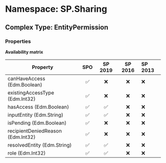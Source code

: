 # Namespace: SP.Sharing

## Complex Type: EntityPermission

### Properties

**Availability matrix**

Property | SPO | SP 2019 | SP 2016 | SP 2013
----------|:---:|:-------:|:-------:|:-------
canHaveAccess (Edm.Boolean) | ✅ | ❌ | ❌ | ❌
existingAccessType (Edm.Int32) | ✅ | ❌ | ❌ | ❌
hasAccess (Edm.Boolean) | ✅ | ✅ | ❌ | ❌
inputEntity (Edm.String) | ✅ | ✅ | ❌ | ❌
isPending (Edm.Boolean) | ✅ | ❌ | ❌ | ❌
recipientDeniedReason (Edm.Int32) | ✅ | ❌ | ❌ | ❌
resolvedEntity (Edm.String) | ✅ | ✅ | ❌ | ❌
role (Edm.Int32) | ✅ | ✅ | ❌ | ❌